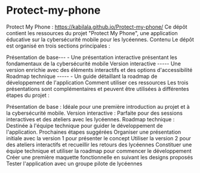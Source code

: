 # Protect-my-phone
Protect My Phone : https://kabilala.github.io/Protect-my-phone/
Ce dépôt contient les ressources du projet "Protect My Phone", une application éducative sur la cybersécurité mobile pour les lycéennes.
Contenu
Le dépôt est organisé en trois sections principales :

Présentation de base--- - Une présentation interactive présentant les fondamentaux de la cybersécurité mobile
Version interactive ----- Une version enrichie avec des éléments interactifs et des options d'accessibilité
Roadmap technique ----- - Un guide détaillant la roadmap de développement de l'application
Comment utiliser ces ressources
Les trois présentations sont complémentaires et peuvent être utilisées à différentes étapes du projet :

Présentation de base : Idéale pour une première introduction au projet et à la cybersécurité mobile.
Version interactive : Parfaite pour des sessions interactives et des ateliers avec les lycéennes.
Roadmap technique : Destinée à l'équipe technique pour guider le développement de l'application.
Prochaines étapes suggérées
Organiser une présentation initiale avec la version 1 pour présenter le concept
Utiliser la version 2 pour des ateliers interactifs et recueillir les retours des lycéennes
Constituer une équipe technique et utiliser la roadmap pour commencer le développement
Créer une première maquette fonctionnelle en suivant les designs proposés
Tester l'application avec un groupe pilote de lycéennes
